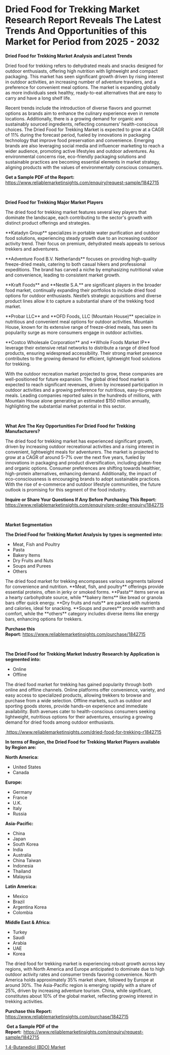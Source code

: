 <p><h1>Dried Food for Trekking Market Research Report Reveals The Latest Trends And Opportunities of this Market for Period from 2025 - 2032</h1></p><p><strong>Dried Food for Trekking Market Analysis and Latest Trends</strong></p>
<p><p>Dried food for trekking refers to dehydrated meals and snacks designed for outdoor enthusiasts, offering high nutrition with lightweight and compact packaging. This market has seen significant growth driven by rising interest in outdoor activities, an increasing number of adventure travelers, and a preference for convenient meal options. The market is expanding globally as more individuals seek healthy, ready-to-eat alternatives that are easy to carry and have a long shelf life. </p><p>Recent trends include the introduction of diverse flavors and gourmet options as brands aim to enhance the culinary experience even in remote locations. Additionally, there is a growing demand for organic and sustainably sourced ingredients, reflecting consumers’ health-conscious choices. The Dried Food for Trekking Market is expected to grow at a CAGR of 11% during the forecast period, fueled by innovations in packaging technology that improve food preservation and convenience. Emerging brands are also leveraging social media and influencer marketing to reach a wider audience, promoting active lifestyles and outdoor adventures. As environmental concerns rise, eco-friendly packaging solutions and sustainable practices are becoming essential elements in market strategy, aligning products with the values of environmentally conscious consumers.</p></p>
<p><strong>Get a Sample PDF of the Report:&nbsp;</strong> <a href="https://www.reliablemarketinsights.com/enquiry/request-sample/1842715?utm_campaign=3005&utm_medium=2&utm_source=Github&utm_content=ia&utm_term=26032025&utm_id=dried-food-for-trekking">https://www.reliablemarketinsights.com/enquiry/request-sample/1842715</a></p>
<p>&nbsp;</p>
<p><strong>Dried Food for Trekking Major Market Players</strong></p>
<p><p>The dried food for trekking market features several key players that dominate the landscape, each contributing to the sector's growth with distinct product offerings and strategies.</p><p>**Katadyn Group** specializes in portable water purification and outdoor food solutions, experiencing steady growth due to an increasing outdoor activity trend. Their focus on premium, dehydrated meals appeals to serious trekkers and adventurers.</p><p>**Adventure Food B.V. Netherlands** focuses on providing high-quality freeze-dried meals, catering to both casual hikers and professional expeditions. The brand has carved a niche by emphasizing nutritional value and convenience, leading to consistent market growth.</p><p>**Kraft Foods** and **Nestle S.A.** are significant players in the broader food market, continually expanding their portfolios to include dried food options for outdoor enthusiasts. Nestle’s strategic acquisitions and diverse product lines allow it to capture a substantial share of the trekking food market.</p><p>**Probar LLC** and **OFD Foods, LLC (Mountain House)** specialize in nutritious and convenient meal options for outdoor activities. Mountain House, known for its extensive range of freeze-dried meals, has seen its popularity surge as more consumers engage in outdoor activities.</p><p>**Costco Wholesale Corporation** and **Whole Foods Market IP** leverage their extensive retail networks to distribute a range of dried food products, ensuring widespread accessibility. Their strong market presence contributes to the growing demand for efficient, lightweight food solutions for trekking.</p><p>With the outdoor recreation market projected to grow, these companies are well-positioned for future expansion. The global dried food market is expected to reach significant revenues, driven by increased participation in outdoor activities and a growing preference for nutritious, easy-to-prepare meals. Leading companies reported sales in the hundreds of millions, with Mountain House alone generating an estimated $150 million annually, highlighting the substantial market potential in this sector.</p></p>
<p>&nbsp;</p>
<p><strong>What Are The Key Opportunities For Dried Food for Trekking Manufacturers?</strong></p>
<p><p>The dried food for trekking market has experienced significant growth, driven by increasing outdoor recreational activities and a rising interest in convenient, lightweight meals for adventurers. The market is projected to grow at a CAGR of around 5-7% over the next five years, fueled by innovations in packaging and product diversification, including gluten-free and organic options. Consumer preferences are shifting towards healthier, high-protein alternatives, enhancing demand. Additionally, the impact of eco-consciousness is encouraging brands to adopt sustainable practices. With the rise of e-commerce and outdoor lifestyle communities, the future outlook is promising for this segment of the food industry.</p></p>
<p><strong>Inquire or Share Your Questions If Any Before Purchasing This Report:</strong> <a href="https://www.reliablemarketinsights.com/enquiry/pre-order-enquiry/1842715?utm_campaign=3005&utm_medium=2&utm_source=Github&utm_content=ia&utm_term=26032025&utm_id=dried-food-for-trekking">https://www.reliablemarketinsights.com/enquiry/pre-order-enquiry/1842715</a></p>
<p>&nbsp;</p>
<p><strong>Market Segmentation</strong></p>
<p><strong>The Dried Food for Trekking Market Analysis by types is segmented into:</strong></p>
<p><ul><li>Meat, Fish and Poultry</li><li>Pasta</li><li>Bakery Items</li><li>Dry Fruits and Nuts</li><li>Soups and Purees</li><li>Others</li></ul></p>
<p><p>The dried food market for trekking encompasses various segments tailored for convenience and nutrition. **Meat, fish, and poultry** offerings provide essential proteins, often in jerky or smoked forms. **Pasta** items serve as a hearty carbohydrate source, while **bakery items** like bread or granola bars offer quick energy. **Dry fruits and nuts** are packed with nutrients and calories, ideal for snacking. **Soups and purees** provide warmth and comfort, while the **others** category includes diverse items like energy bars, enhancing options for trekkers.</p></p>
<p><strong>Purchase this Report:&nbsp;</strong><a href="https://www.reliablemarketinsights.com/purchase/1842715?utm_campaign=3005&utm_medium=2&utm_source=Github&utm_content=ia&utm_term=26032025&utm_id=dried-food-for-trekking">https://www.reliablemarketinsights.com/purchase/1842715</a></p>
<p>&nbsp;</p>
<p><strong>The Dried Food for Trekking Market Industry Research by Application is segmented into:</strong></p>
<p><ul><li>Online</li><li>Offline</li></ul></p>
<p><p>The dried food market for trekking has gained popularity through both online and offline channels. Online platforms offer convenience, variety, and easy access to specialized products, allowing trekkers to browse and purchase from a wide selection. Offline markets, such as outdoor and sporting goods stores, provide hands-on experience and immediate availability. Both avenues cater to health-conscious consumers seeking lightweight, nutritious options for their adventures, ensuring a growing demand for dried foods among outdoor enthusiasts.</p></p>
<p><a href="https://www.reliablemarketinsights.com/dried-food-for-trekking-r1842715?utm_campaign=3005&utm_medium=2&utm_source=Github&utm_content=ia&utm_term=26032025&utm_id=dried-food-for-trekking">&nbsp;https://www.reliablemarketinsights.com/dried-food-for-trekking-r1842715</a></p>
<p><strong>In terms of Region, the Dried Food for Trekking Market Players available by Region are:</strong></p>
<p>
    <p> <strong> North America: </strong>
        <ul>
            <li>United States</li>
            <li>Canada</li>
        </ul>
        </p> 
    <p> <strong> Europe: </strong>
        <ul>
            <li>Germany</li>
            <li>France</li>
            <li>U.K.</li>
            <li>Italy</li>
            <li>Russia</li>
        </ul>
        </p> 
    <p> <strong> Asia-Pacific: </strong>
        <ul>
            <li>China</li>
            <li>Japan</li>
            <li>South Korea</li>
            <li>India</li>
            <li>Australia</li>
            <li>China Taiwan</li>
            <li>Indonesia</li>
            <li>Thailand</li>
            <li>Malaysia</li>
        </ul>
        </p> 
    <p> <strong> Latin America: </strong>
        <ul>
            <li>Mexico</li>
            <li>Brazil</li>
            <li>Argentina Korea</li>
            <li>Colombia</li>
        </ul>
        </p> 
    <p> <strong> Middle East & Africa: </strong>
        <ul>
            <li>Turkey</li>
            <li>Saudi</li>
            <li>Arabia</li>
            <li>UAE</li>
            <li>Korea</li>
        </ul>
    </p>
    </p>
<p><p>The dried food for trekking market is experiencing robust growth across key regions, with North America and Europe anticipated to dominate due to high outdoor activity rates and consumer trends favoring convenience. North America holds approximately 35% market share, followed by Europe at around 30%. The Asia-Pacific region is emerging rapidly with a share of 25%, driven by increasing adventure tourism. China, while significant, constitutes about 10% of the global market, reflecting growing interest in trekking activities.</p></p>
<p><strong>Purchase this Report: </strong><a href="https://www.reliablemarketinsights.com/purchase/1842715?utm_campaign=3005&utm_medium=2&utm_source=Github&utm_content=ia&utm_term=26032025&utm_id=dried-food-for-trekking">https://www.reliablemarketinsights.com/purchase/1842715</a></p>
<p>&nbsp;<strong>Get a Sample PDF of the Report:&nbsp;&nbsp;</strong><a href="https://www.reliablemarketinsights.com/enquiry/request-sample/1842715?utm_campaign=3005&utm_medium=2&utm_source=Github&utm_content=ia&utm_term=26032025&utm_id=dried-food-for-trekking">https://www.reliablemarketinsights.com/enquiry/request-sample/1842715</a></p>
<p><strong></strong></p>
<p><p><a href="https://github.com/deyniphytic/Market-Research-Report-List-1/blob/main/14-butanediol-bdo-market.md?utm_campaign=3005&utm_medium=2&utm_source=Github&utm_content=ia&utm_term=26032025&utm_id=dried-food-for-trekking">1,4-Butanediol (BDO) Market</a></p></p>